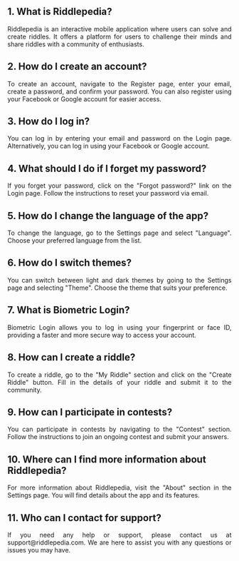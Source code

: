 ## 1. What is Riddlepedia?
<p align="justify">Riddlepedia is an interactive mobile application where users can solve and create riddles. It offers a platform for users to challenge their minds and share riddles with a community of enthusiasts.</p>

## 2. How do I create an account?
<p align="justify">To create an account, navigate to the Register page, enter your email, create a password, and confirm your password. You can also register using your Facebook or Google account for easier access.</p>

## 3. How do I log in?
<p align="justify">You can log in by entering your email and password on the Login page. Alternatively, you can log in using your Facebook or Google account.</p>

## 4. What should I do if I forget my password?
<p align="justify">If you forget your password, click on the "Forgot password?" link on the Login page. Follow the instructions to reset your password via email.</p>

## 5. How do I change the language of the app?
<p align="justify">To change the language, go to the Settings page and select "Language". Choose your preferred language from the list.</p>

## 6. How do I switch themes?
<p align="justify">You can switch between light and dark themes by going to the Settings page and selecting "Theme". Choose the theme that suits your preference.</p>

## 7. What is Biometric Login?
<p align="justify">Biometric Login allows you to log in using your fingerprint or face ID, providing a faster and more secure way to access your account.</p>

## 8. How can I create a riddle?
<p align="justify">To create a riddle, go to the "My Riddle" section and click on the "Create Riddle" button. Fill in the details of your riddle and submit it to the community.</p>

## 9. How can I participate in contests?
<p align="justify">You can participate in contests by navigating to the "Contest" section. Follow the instructions to join an ongoing contest and submit your answers.</p>

## 10. Where can I find more information about Riddlepedia?
<p align="justify">For more information about Riddlepedia, visit the "About" section in the Settings page. You will find details about the app and its features.</p>

## 11. Who can I contact for support?
<p align="justify">If you need any help or support, please contact us at support@riddlepedia.com. We are here to assist you with any questions or issues you may have.</p>
